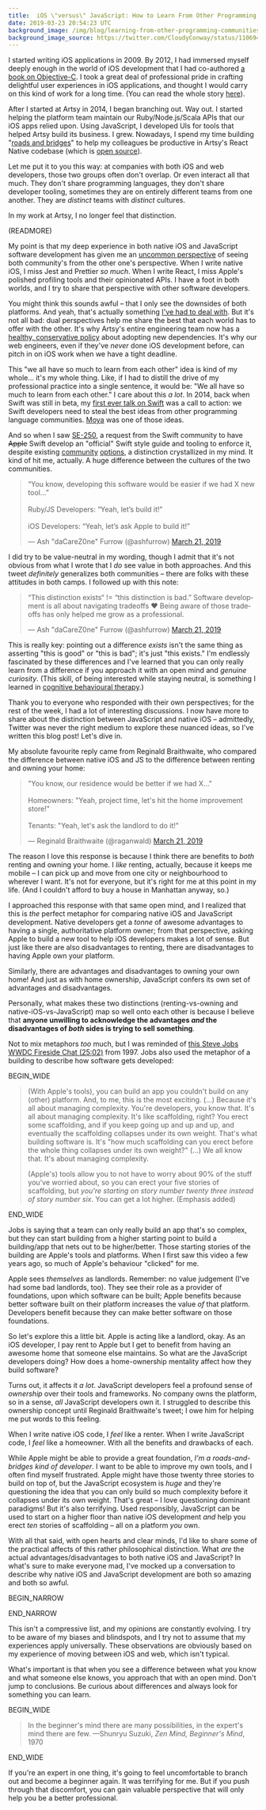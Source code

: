 ```yaml
---
title:  iOS \"versus\" JavaScript: How to Learn From Other Programming Communities"
date: 2019-03-23 20:54:23 UTC
background_image: /img/blog/learning-from-other-programming-communities/background.jpg
background_image_source: https://twitter.com/CloudyConway/status/1106940840491081728
---
```


I started writing iOS applications in 2009. By 2012, I had immersed myself deeply enough in the world of iOS development that I had co-authored [a book on Objective-C](https://amzn.to/2UaTPx4). I took a great deal of professional pride in crafting delightful user experiences in iOS applications, and thought I would carry on this kind of work for a long time. (You can read the whole story [here](https://ashfurrow.com/blog/5-years-of-ios/)).

After I started at Artsy in 2014, I began branching out. Way out. I started helping the platform team maintain our Ruby/Node.js/Scala APIs that our iOS apps relied upon. Using JavaScript, I developed UIs for tools that helped Artsy build its business. I grew. Nowadays, I spend my time building "[roads and bridges](https://www.fordfoundation.org/about/library/reports-and-studies/roads-and-bridges-the-unseen-labor-behind-our-digital-infrastructure/)" to help my colleagues be productive in Artsy's React Native codebase (which is [open source](http://github.com/artsy/emission/)).

Let me put it to you this way: at companies with both iOS and web developers, those two groups often don't overlap. Or even interact all that much. They don't share programming languages, they don't share developer tooling, sometimes they are on entirely different teams from one another. They are _distinct_ teams with _distinct_ cultures.

In my work at Artsy, I no longer feel that distinction.

(READMORE)

My point is that my deep experience in both native iOS and JavaScript software development has given me an [uncommon perspective](https://ashfurrow.com/blog/perspective-of-the-polyglot/) of seeing both community's from the other one's perspective. When I write native iOS, I miss Jest and Prettier _so much_. When I write React, I miss Apple's polished profiling tools and their opinionated APIs. I have a foot in both worlds, and I try to share that perspective with other software developers.

You might think this sounds awful – that I only see the downsides of both platforms. And yeah, that's actually something [I've had to deal with](https://ashfurrow.com/blog/swift-vs-react-native-feels/). But it's not all bad: dual perspectives help me share the best that each world has to offer with the other. It's why Artsy's entire engineering team now has a [healthy, conservative policy](https://github.com/artsy/README/issues/117) about adopting new dependencies. It's why our web engineers, even if they've _never_ done iOS development before, can pitch in on iOS work when we have a tight deadline.

This "we all have so much to learn from each other" idea is kind of my whole... it's my whole thing. Like, if I had to distill the drive of my professional practice into a single sentence, it would be: "We all have so much to learn from each other." I care about this _a lot_. In 2014, back when Swift was still in beta, my [first ever talk on Swift](https://www.youtube.com/watch?v=LtrzZb5Jw0g) was a call to action: we Swift developers need to steal the best ideas from other programming language communities. [Moya](https://github.com/Moya/Moya) was one of those ideas.

And so when I saw [SE-250](https://github.com/apple/swift-evolution/blob/master/proposals/0250-swift-style-guide-and-formatter.md), a request from the Swift community to have ~~Apple~~ Swift develop an "official" Swift style guide and tooling to enforce it, despite existing [community](https://github.com/nicklockwood/SwiftFormat) [options](https://github.com/realm/SwiftLint), a distinction crystallized in my mind. It kind of hit me, actually. A huge difference between the cultures of the two communities.

<blockquote class="twitter-tweet" data-lang="en"><p lang="en" dir="ltr">“You know, developing this software would be easier if we had X new tool...”<br><br>Ruby/JS Developers: “Yeah, let’s build it!”<br><br>iOS Developers: “Yeah, let’s ask Apple to build it!”</p>&mdash; Ash &quot;daCareZ0ne&quot; Furrow (@ashfurrow) <a href="https://twitter.com/ashfurrow/status/1108692951348191232?ref_src=twsrc%5Etfw">March 21, 2019</a></blockquote> <script async src="https://platform.twitter.com/widgets.js" charset="utf-8"></script> 

I did try to be value-neutral in my wording, though I admit that it's not obvious from what I wrote that I _do_ see value in both approaches. And this tweet _definitely_ generalizes both communities – there are folks with these attitudes in both camps. I followed up with this note:

<blockquote class="twitter-tweet" data-lang="en"><p lang="en" dir="ltr">“This distinction exists“ != “this distinction is bad.” Software development is all about navigating tradeoffs ❤️ Being aware of those tradeoffs has only helped me grow as a professional.</p>&mdash; Ash &quot;daCareZ0ne&quot; Furrow (@ashfurrow) <a href="https://twitter.com/ashfurrow/status/1108705766033276928?ref_src=twsrc%5Etfw">March 21, 2019</a></blockquote> <script async src="https://platform.twitter.com/widgets.js" charset="utf-8"></script> 

This is really key: pointing out a difference _exists_ isn't the same thing as asserting "this is good" or "this is bad"; it's just "this exists." I'm endlessly fascinated by these differences and I've learned that you can only really learn from a difference if you approach it with an open mind and _genuine curiosity_. (This skill, of being interested while staying neutral, is something I learned in [cognitive behavioural therapy](https://ashfurrow.com/blog/all-i-can-say-is-im-excited/).)

Thank you to everyone who responded with their own perspectives; for the rest of the week, I had a lot of interesting discussions. I now have more to share about the distinction between JavaScript and native iOS – admittedly, Twitter was never the right medium to explore these nuanced ideas, so I've written this blog post! Let's dive in.

My absolute favourite reply came from Reginald Braithwaite, who compared the difference between native iOS and JS to the difference between renting and owning your home:

<blockquote class="twitter-tweet" data-lang="en"><p lang="en" dir="ltr">&quot;You know, our residence would be better if we had X...&quot;<br><br>Homeowners: &quot;Yeah, project time, let&#39;s hit the home improvement store!&quot;<br><br>Tenants: &quot;Yeah, let&#39;s ask the landlord to do it!&quot;</p>&mdash; Reginald Braithwaite (@raganwald) <a href="https://twitter.com/raganwald/status/1108738516530298885?ref_src=twsrc%5Etfw">March 21, 2019</a></blockquote> <script async src="https://platform.twitter.com/widgets.js" charset="utf-8"></script> 

The reason I love this response is because I think there are benefits to _both_ renting and owning your home. I _like_ renting, actually, because it keeps me mobile – I can pick up and move from one city or neighbourhood to wherever I want. It's not for everyone, but it's right for me at this point in my life. (And I couldn't afford to buy a house in Manhattan anyway, so.)

I approached this response with that same open mind, and I realized that this is _the_ perfect metaphor for comparing native iOS and JavaScript development. Native developers get a _tonne_ of awesome advantages to having a single, authoritative platform owner; from that perspective, asking Apple to build a new tool to help iOS developers makes a lot of sense. But just like there are also disadvantages to renting, there are disadvantages to having Apple own your platform.

Similarly, there are advantages and disadvantages to owning your own home! And just as with home ownership, JavaScript confers its own set of advantages and disadvantages.

Personally, what makes these two distinctions (renting-vs-owning and native-iOS-vs-JavaScript) map so well onto each other is because I believe that **anyone unwilling to acknowledge the advantages _and_ the disadvantages of _both_ sides is trying to sell something**.

Not to mix metaphors _too_ much, but I was reminded of [this Steve Jobs WWDC Fireside Chat (25:02)](https://youtu.be/6iACK-LNnzM?t=1502) from 1997. Jobs also used the metaphor of a building to describe how software gets developed:

BEGIN_WIDE

> (With Apple's tools), you can build an app you couldn't build on any (other) platform. And, to me, this is the most exciting. (...) Because it's all about managing complexity. You're developers, you know that. It's all about managing complexity. It's like scaffolding, right? You erect some scaffolding, and if you keep going up and up and up, and eventually the scaffolding collapses under its own weight. That's what building software is. It's "how much scaffolding can you erect before the whole thing collapses under its own weight?" (...) We all know that. It's about managing complexity.
> 
> (Apple's) tools allow you to not have to worry about 90% of the stuff you've worried about, so you can erect your five stories of scaffolding, but _you're starting on story number twenty three instead of story number six_. You can get a lot higher. (Emphasis added)

END_WIDE

Jobs is saying that a team can only really build an app that's so complex, but they can start building from a higher starting point to build a building/app that nets out to be higher/better. Those starting stories of the building are Apple's tools and platforms. When I first saw this video a few years ago, so much of Apple's behaviour "clicked" for me.

Apple sees _themselves_ as landlords. Remember: no value judgement (I've had some bad landlords, too). They see their role as a provider of foundations, upon which software can be built; Apple benefits because better software built on their platform increases the value _of_ that platform. Developers benefit because they can make better software on those foundations.

So let's explore this a little bit. Apple is acting like a landlord, okay. As an iOS developer, I pay rent to Apple but I get to benefit from having an awesome home that someone else maintains. So what are the JavaScript developers doing? How does a home-ownership mentality affect how they build software?

Turns out, it affects it _a lot_. JavaScript developers feel a profound sense of _ownership_ over their tools and frameworks. No company owns the platform, so in a sense, _all_ JavaScript developers own it. I struggled to describe this ownership concept until Reginald Braithwaite's tweet; I owe him for helping me put words to this feeling.

When I write native iOS code, I _feel_ like a renter. When I write JavaScript code, I _feel_ like a homeowner. With all the benefits and drawbacks of each.

While Apple might be able to provide a great foundation, _I'm a roads-and-bridges kind of developer_. I want to be able to improve my own tools, and I often find myself frustrated. Apple might have those twenty three stories to build on top of, but the JavaScript ecosystem is _huge_ and they're questioning the idea that you can only build so much complexity before it collapses under its own weight. That's great – I love questioning dominant paradigms! But it's also terrifying. Used responsibly, JavaScript can be used to start on a higher floor than native iOS development _and_ help you erect _ten_ stories of scaffolding – all on a platform _you_ own.

With all that said, with open hearts and clear minds, I'd like to share some of the practical affects of this rather philosophical distinction. What _are_ the actual advantages/disadvantages to both native iOS and JavaScript? In what's sure to make everyone mad, I've mocked up a conversation to describe why native iOS and JavaScript development are  both so amazing and both so awful.

BEGIN_NARROW

<div class="chatparent">
  <div class="responsive-html5-chat">
  </div>
</div>

END_NARROW

This isn't a compressive list, and my opinions are constantly evolving. I try to be aware of my biases and blindspots, and I try not to assume that my experiences apply universally. These observations are obviously based on my experience of moving between iOS and web, which isn't typical.

What's important is that when you see a difference between what you know and what someone else knows, you approach that with an open mind. Don't jump to conclusions. Be curious about differences and always look for something you can learn.

BEGIN_WIDE

> In the beginner's mind there are many possibilities, in the expert's mind there are few. —Shunryu Suzuki, _Zen Mind, Beginner's Mind_, 1970

END_WIDE

If you're an expert in one thing, it's going to feel uncomfortable to branch out and become a beginner again. It was terrifying for me. But if you push through that discomfort, you can gain valuable perspective that will only help you be a better professional.

<script>
  window.onload = function() {
    var chatScript = [
      {
        message: "The best thing about JavaScript is its ecosystem. It is <em>huge</em>. And it's vibrant: JavaScript developers feel like they own their own platform, and consequently, there's a lot of experimentation. Most ideas are bad, but the successful ones get institutionalized as best practices. Over time, momentum grows.",
        response: "What do you mean about momentum?"
      },
      {
        message: "Think about this: JavaScript development tools are often written <em>in</em> JavaScript. As soon as a tool gets built, it's able to be used to build more tools.",
        response: "That sounds kind of dizzying. Is that why the JavaScript ecosystem seems to move so quickly?"
      },
      {
        message: "Aye, that's a big part of it. JavaScript itself and <a href='https://www.npmjs.com'>npm</a> also encourage the creation of many, single-purpose tools. Its easy for it to feel overwhelming.",
        response: "That sounds pretty sketchy. What about the scaffolding metaphor from earlier? Don't all those packages collapse under their own weight?"
      },
      {
        message: "Sometimes they do, but it's happened enough times now that the JavaScript ecosystem has developed better tools and best practices to deal with the complexity. Remember, the community is huge, so there's a lot of impetus to make it all work.",
        response: "Still..."
      },
      {
        message: "You're right to be skeptical. The JavaScript ecosystem can't easily be decoupled from your development flow, either. It's really weird to think about building a Node.js server, for example, without using npm. In iOS, lots of folks still don't use a dependency manager. It's just a different perspective.",
        response: "I hadn't thought about that."
      },
      {
        message: "It's interesting, isn't it? I think of JavaScript as a crucible: hard constraints, like the need for absolute backwards compatibility across decades of browsers, have encouraged creativity in the community, and a sense of shared ownership.",
        response: "Don't things get really fragmented?"
      },
      {
        message: "Yeah, they do. But fragmentation isn't always bad, either. JavaScript allows for specialization in a way that iOS can't: consider two core contributors to <a href='https://babeljs.io'>Babel</a> and <a href='https://prettier.io'>Prettier</a> (two important OSS projects). They might never interact at all because the two tools are so different, but they <em>do</em> both get to use the same tools. JavaScript encourages fragmentation in useful ways, too.",
        response: "But the language just moves so fast!"
      },
      {
        message: "Well, so does Swift.",
        response: "Touché. Are you now going to tell me everything wrong with native iOS development?"
      },
      {
        message: "No, I always like to start on a positive note. Apple's tools for common development workflows are <em>really</em> well-polished. Apple's app performance instrumentation tool is the best I've ever seen.",
        response: "Yeah, Instruments.app is great."
      },
      {
        message: "And because Apple owns the platform, they can be opinionated about their tools. Opinionated software can be really good.",
        response: "That's true!"
      },
      {
        message: "Unfortunately, Apple's opinions about developer tooling are often not that good.",
        response: "Wait, what do you mean?"
      },
      {
        message: "Apple's tooling reflects Apple's priorities; they make Instruments.app really amazing because they care that we build performant apps. That's great! But Apple's unit testing tools are... pretty awful to compared to <a href='https://jestjs.io'>Jest</a>. Apple doesn't prioritize unit testing – that's their opinion, and if you disagree with it, then that's your problem.",
        response: "What's so wrong about Xcode's unit testing tools?"
      },
      {
        message: "I wrote a <a href='https://ashfurrow.com/blog/apple-releases-jive/'>whole blog post about this</a>, go check it out. It's not a fair comparison, granted: Jest benefits from being used by such a huge community in web front-ends, servers, and command-line tools. XCTest gets used by the relatively small iOS developer community. However, the blog post goes into detail about low-hanging fruit that would make a huge difference.",
        response: "I hadn't thought about how all the different types of JavaScript could share the same tools like that. How else are the native iOS tools different?"
      },
      {
        message: "Apple builds tools for workflows that already exist, or that Apple invents. Their tools can be difficult to build community tools on top of. Take the new Xcode extensions API: it's very limited. Compare that to Visual Studio Code's extensions API, which is so capable that it has enabled entirely <em>new kinds</em> of developer tools get built.",
        response: "Yeah, I still miss Alcatraz."
      },
      {
        message: "Me too.",
        response: "This kind of makes me feel like JavaScript is just always going to be better than native iOS, since it's bigger."
      },
      {
        message: "\"Better\" is a value judgement – they are different. We're just analyzing those differences. Let's think about how iOS development encourages specialization.",
        response: "Okay..."
      },
      {
        message: "Specialization can be really useful. Many of Apple's APIs are so stable, and cross such a wide spectrum of levels of abstraction, that there are iOS developers who <em>just</em> focus on the AVFoundation or CoreAnimation frameworks. Specialists can create <em>incredibly</em> polished apps, and that kind of deep specialization is pretty uncommon among JavaScript developers.",
        response: "Whoa, yeah."
      },
      {
        message: "However, specialized skills are difficult to apply to a broad range of tasks.",
        response: "That's bad."
      },
      {
        message: "But they enable very rich, user-centric designs to spring to life and delight users.",
        response: "That's good!"
      },
      {
        message: "But when you have a problem, and Apple doesn't care about <em>that</em> problem, it really sucks.",
        response: "That's bad."
      },
      {
        message: "Despite this, open source contributors have built some very impressive iOS tools.",
        response: "That's good!"
      },
      {
        message: "But Apple's mishandling of Swift Package Manager has sucked a lot of enthusiasm out of this community.",
        response: "That's bad."
      },
      {
        message: "It is what it is.",
        response: "... can I go now?"
      },
      {
        message: "😉",
        response: "Hey, I just figured out what this bit is a reference too."
      },
      {
        message: "Yeah, I'm a sucker for early Simpsons jokes. <a href='https://youtu.be/Krbl911ZPBA?t=22'>Here's the source material</a>.",
        response: "We've gotten off-topic."
      },
      {
        message: "Right, sorry.",
        response: "Any other big advantages to native iOS development?"
      },
      {
        message: "Yes. I have to give huge props to Apple for using their authoritative position within the community to make it really easy to learn how to build working software.",
        response: "What kind of tools?"
      },
      {
        message: "In my Core Data workshops, one of the first things we do is create a project with a Core Data Xcode template and examine it. Or take <a href='https://www.apple.com/swift/playgrounds/'>Swift Playgrounds</a> for example. They make sure it's <em>really</em> easy to build apps for their platform.",
        response: "It sounds almost... selfish, when you say it like that."
      },
      {
        message: "Life is complicated. I can recognize when Apple has an agenda which happens to align with my own.",
        response: "I guess..."
      },
      {
        message: "Apple's problems aren't your problems. That's a value-neutral statement, so if you have feelings about it, interrogate them. I guarantee you'll learn something.",
        response: "Okay so what else is wrong with native iOS development?"
      },
      {
        message: "It's slow. <em>Unreasonably</em> slow. But this slowness is often only apparent when you've used something better. Since iOS developers often focus on just iOS, they don't notice it.",
        response: "What do you mean?"
      },
      {
        message: "JavaScript developer tooling is <em>incredibly</em> sophisticated (if unpolished). Hot module reloading and Jest's watch mode enable software development at the speed of thought. iOS development is like a painter who makes a brush stroke and has to wait fifteen seconds to see that change to their painting.",
        response: "That's kind of harsh."
      },
      {
        message: "It's how I feel. It's hard to go back from a world where I see my changes and test results <em>instantly</em>.",
        response: "Are the tools really that good?"
      },
      {
        message: "Yes. 'Not-invented here syndrome' doesn't hold much purchase among JavaScript developers.",
        response: "You're saying it does with iOS developers?"
      },
      {
        message: "It is what it is. Another reality is that native iOS programming languages can't be used outside native iOS software development.",
        response: "What about Swift on the server?"
      },
      {
        message: "Swift on the server is fighting an uphill battle against frameworks with years of momentum behind them. It can be fun to build server apps in Swift, but it's such a rough experience compared to the alternatives. When iOS developers ask me for advice on building their first server, I steer them away from Swift. They're more likely to accomplish their goals and avoid getting discouraged and quitting if they learn Sinatra or Express.",
        response: "I'm starting to feel depressed about native iOS again..."
      },
      {
        message: "The iOS community is way smaller. That's okay! Accepting that fact, and learning to work within our own constraints, only helps us grow. ",
        response: "Can you say some mean things about JavaScript to cheer me up?"
      },
      {
        message: "Yeah, totally. Remember Xcode's awesome project templates? No such thing exists on JavaScript. There is no platform owner, so there is no default <em>anything</em>. JavaScript's infinite possibilities lead to possibility paralysis. It leads to developers blaming themselves when their tools don't work. Constant framework churn leaves the ecosystem littered with codebases with hopelessly outdated dependencies. And let's not forget the heavy influence that corporate open source holds over the entire ecosystem.",
        response: "Wait, what?"
      },
      {
        message: "Facebook makes React, React Native, Jest, Yarn, and loads more. Microsoft makes Visual Studio Code and TypeScript. Even the beloved npm is backed by venture capital, which is scarier to me than a bloated node_modules directory. Any of these companies can make a decision based on their own agenda and cause major problems for the developer community.",
        response: "That sounds awful."
      },
      {
        message: "It is what it is. I do corporate open source for Artsy, which is also venture-backed.",
        response: "Well, Artsy isn't a backbone of the JavaScript ecosystem."
      },
      {
        message: "Earlier, I asked you to keep an open mind. That doesn't mean giving up critical thought.",
        response: "I think that's a good place to wrap it up."
      },
      {
        message: "Yeah, hey thanks for the discussion! It felt great to engage with such a curious interlocutor.",
        response: "Well, you're quite eloquent yourself."
      },
      {
        message: "Alright, take care.",
        response: "See ya."
      }
    ];
    // Activating chatbox on element
    responsiveChat(".responsive-html5-chat", chatScript);
    // Start us off on the right foot.
    responsiveChatPush(
      ".chat",
      "ash",
      'Hey, want to chat about native iOS "versus" JavaScript?'
    );
    $(".responsive-html5-chat #input").html(
      "<p>Yeah. What exactly makes JavaScript so awesome?</p>"
    );
  }
</script>
